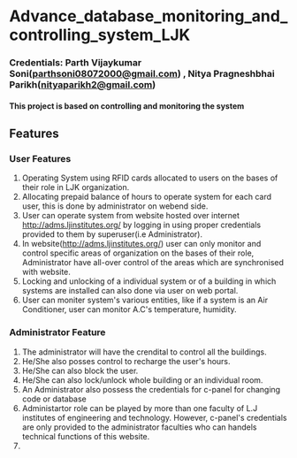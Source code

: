 # Advance_database_monitoring_and_controlling_system_LJK

### Credentials: Parth Vijaykumar Soni(parthsoni08072000@gmail.com) , Nitya Pragneshbhai Parikh(nityaparikh2@gmail.com)

#### This project is based on controlling and monitoring the system 


## Features

  ### User Features
  1) Operating System using RFID cards allocated to users on the bases of their role in LJK organization.
  2) Allocating prepaid balance of hours to operate system for each card user, this is done by administrator on webend side.
  3) User can operate system from website hosted over internet http://adms.ljinstitutes.org/ by logging in using proper credentials provided to them by superuser(i.e        Administrator).
  4) In website(http://adms.ljinstitutes.org/) user can only monitor and control specific areas of organization on the bases of their role, Administrator have all-over control of the areas which are synchronised with website.
  5) Locking and unlocking of a individual system or of a building in which systems are installed can also done via user on web portal.
  6) User can moniter system's various entities, like if a system is an Air Conditioner, user can monitor A.C's temperature, humidity.
  
  ### Administrator Feature
  1) The administrator will have the crendital to control all the buildings.
  2) He/She also posses control to recharge the user's hours.
  3) He/She can also block the user.
  4) He/She can also lock/unlock whole building or an individual room.
  5) An Administrator also possess the credentials for c-panel for changing code or database
  6) Administartor role can be played by more than one faculty of L.J institutes of engineering and technology. However, c-panel's credentials are only provided to the           administrator faculties who can handels technical functions of this website. 
  7) 
   
